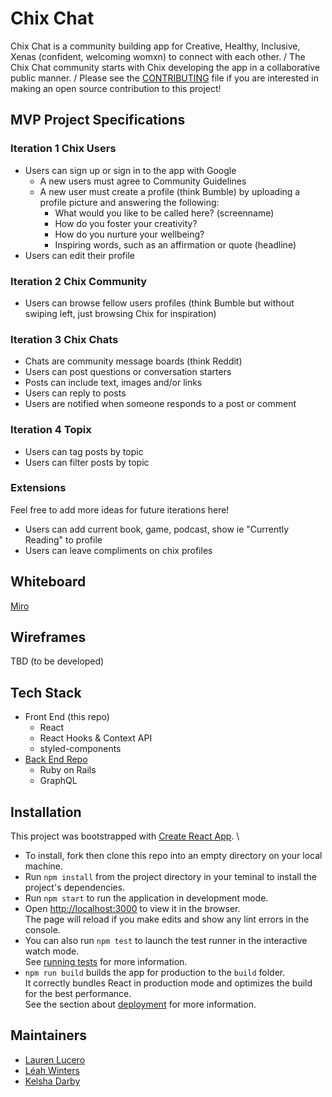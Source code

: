 # Chix Chat
Chix Chat is a community building app for Creative, Healthy, Inclusive, Xenas (confident, welcoming womxn) to connect with each other. /
The Chix Chat community starts with Chix developing the app in a collaborative public manner. /
Please see the [CONTRIBUTING](CONTRIBUTING.md) file if you are interested in making an open source contribution to this project!

## MVP Project Specifications
### Iteration 1 Chix Users
- Users can sign up or sign in to the app with Google
  - A new users must agree to Community Guidelines
  - A new user must create a profile (think Bumble) by uploading a profile picture and answering the following:
     - What would you like to be called here? (screenname)
     - How do you foster your creativity?
     - How do you nurture your wellbeing?
     - Inspiring words, such as an affirmation or quote (headline)
- Users can edit their profile

### Iteration 2 Chix Community
- Users can browse fellow users profiles (think Bumble but without swiping left, just browsing Chix for inspiration)

### Iteration 3 Chix Chats
- Chats are community message boards (think Reddit)
- Users can post questions or conversation starters
- Posts can include text, images and/or links
- Users can reply to posts
- Users are notified when someone responds to a post or comment

### Iteration 4 Topix
- Users can tag posts by topic
- Users can filter posts by topic

### Extensions
Feel free to add more ideas for future iterations here!
- Users can add current book, game, podcast, show ie "Currently Reading" to profile 
- Users can leave compliments on chix profiles

## Whiteboard
[Miro](https://miro.com/app/board/o9J_khKi5is=/)

## Wireframes
TBD (to be developed)

## Tech Stack
- Front End (this repo)
  - React
  - React Hooks & Context API
  - styled-components
- [Back End Repo](https://github.com/ChixChat/chix_chat_be) 
  - Ruby on Rails
  - GraphQL

## Installation
This project was bootstrapped with [Create React App](https://github.com/facebook/create-react-app). \
- To install, fork then clone this repo into an empty directory on your local machine.
- Run `npm install` from the project directory in your teminal to install the project's dependencies.
- Run `npm start` to run the application in development mode.
- Open [http://localhost:3000](http://localhost:3000) to view it in the browser. \
The page will reload if you make edits and show any lint errors in the console.
- You can also run `npm test` to launch the test runner in the interactive watch mode. \
See [running tests](https://facebook.github.io/create-react-app/docs/running-tests) for more information.
- `npm run build` builds the app for production to the `build` folder.\
It correctly bundles React in production mode and optimizes the build for the best performance. \
See the section about [deployment](https://facebook.github.io/create-react-app/docs/deployment) for more information.

## Maintainers
- [Lauren Lucero](https://github.com/laurenlucero)
- [Léah Winters](https://github.com/LeahWinters)
- [Kelsha Darby](https://github.com/kelshadarby)

